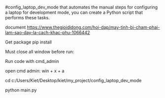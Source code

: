 #config_laptop_dev_mode 
that automates the manual steps for configuring a laptop for development mode, you can create a Python script that performs these tasks.

document
  https://www.thegioididong.com/hoi-dap/may-tinh-bi-cham-phai-lam-sao-day-la-cach-khac-phu-1066442
  
Get package
  pip install 

Must close all window before run:

Run code with cmd_admin

  open cmd admin: win + x + a 

  cd c:/Users/Kiet/Desktop/kiet/my_project/config_laptop_dev_mode
  
  python main.py
